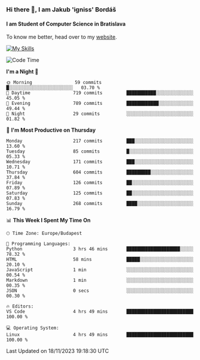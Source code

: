### Hi there 👋, I am Jakub 'igniss' Bordáš

#### I am Student of Computer Science in Bratislava
To know me better, head over to my [website](https://bordas.sk).

[![My Skills](https://skillicons.dev/icons?i=js,html,css,figma,svelte,java,kotlin,python,postgresql,typescript,nest,nodejs)](https://bordas.sk)


<!--START_SECTION:waka-->
![Code Time](http://img.shields.io/badge/Code%20Time-1%2C268%20hrs%2019%20mins-blue)

**I'm a Night 🦉** 

```text
🌞 Morning                59 commits          █░░░░░░░░░░░░░░░░░░░░░░░░   03.70 % 
🌆 Daytime                719 commits         ███████████░░░░░░░░░░░░░░   45.05 % 
🌃 Evening                789 commits         ████████████░░░░░░░░░░░░░   49.44 % 
🌙 Night                  29 commits          ░░░░░░░░░░░░░░░░░░░░░░░░░   01.82 % 
```
📅 **I'm Most Productive on Thursday** 

```text
Monday                   217 commits         ███░░░░░░░░░░░░░░░░░░░░░░   13.60 % 
Tuesday                  85 commits          █░░░░░░░░░░░░░░░░░░░░░░░░   05.33 % 
Wednesday                171 commits         ███░░░░░░░░░░░░░░░░░░░░░░   10.71 % 
Thursday                 604 commits         █████████░░░░░░░░░░░░░░░░   37.84 % 
Friday                   126 commits         ██░░░░░░░░░░░░░░░░░░░░░░░   07.89 % 
Saturday                 125 commits         ██░░░░░░░░░░░░░░░░░░░░░░░   07.83 % 
Sunday                   268 commits         ████░░░░░░░░░░░░░░░░░░░░░   16.79 % 
```


📊 **This Week I Spent My Time On** 

```text
🕑︎ Time Zone: Europe/Budapest

💬 Programming Languages: 
Python                   3 hrs 46 mins       ████████████████████░░░░░   78.32 % 
HTML                     58 mins             █████░░░░░░░░░░░░░░░░░░░░   20.10 % 
JavaScript               1 min               ░░░░░░░░░░░░░░░░░░░░░░░░░   00.54 % 
Markdown                 1 min               ░░░░░░░░░░░░░░░░░░░░░░░░░   00.35 % 
JSON                     0 secs              ░░░░░░░░░░░░░░░░░░░░░░░░░   00.30 % 

🔥 Editors: 
VS Code                  4 hrs 49 mins       █████████████████████████   100.00 % 

💻 Operating System: 
Linux                    4 hrs 49 mins       █████████████████████████   100.00 % 
```


 Last Updated on 18/11/2023 19:18:30 UTC
<!--END_SECTION:waka-->
